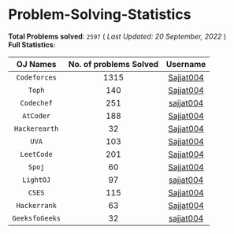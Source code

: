 # Problem-Solving-Statistics

**Total Problems solved**: `2597`  ( *Last Updated: 20 September, 2022* ) <br>
**Full Statistics**:

| OJ Names         | No. of problems Solved  | Username         |
|:----------------:|:-----------------------:|:----------------:|
|`Codeforces`|1315|[Sajjat004](https://codeforces.com/profile/Sajjat004)|
|`Toph`|140|[Sajjat004](https://toph.co/u/Sajjat004)|
|`Codechef`|251|[sajjat004](https://www.codechef.com/users/sajjat004)|
|`AtCoder`|188|[Sajjat004](https://atcoder.jp/users/Sajjat004)|
|`Hackerearth`|32|[Sajjat004](https://www.hackerearth.com/@Sajjat004)|
|`UVA`|103|[Sajjat004](https://onlinejudge.org/index.php?option=com_comprofiler&Itemid=3)|
|`LeetCode`|201|[Sajjat004](https://leetcode.com/Sajjat004/)|
|`Spoj`|60|[Sajjat004](https://www.spoj.com/users/sajjat004/)|
|`LightOJ`|97|[sajjat004](https://lightoj.com/user/sajjat004)|
|`CSES`|115|[Sajjat004](https://cses.fi/user/62271)|
|`Hackerrank`|63|[Sajjat004](https://www.hackerrank.com/Sajjat004)|
|`GeeksfoGeeks`|32|[sajjat004](https://auth.geeksforgeeks.org/user/sajjat004/practice)|
